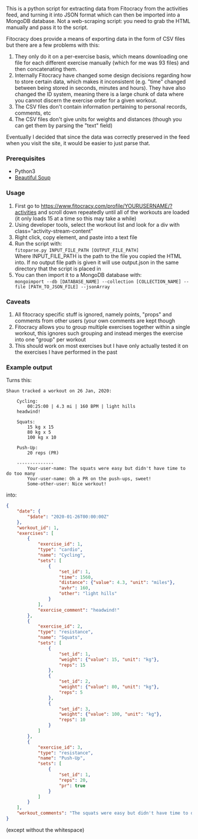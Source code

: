 This is a python script for extracting data from Fitocracy from the activities feed, and turning it into JSON format which can then be imported into a MongoDB database. Not a web-scraping script: you need to grab the HTML manually and pass it to the script. 

Fitocracy does provide a means of exporting data in the form of CSV files but there are a few problems with this:
1. They only do it on a per-exercise basis, which means downloading one file for each different exercise manually (which for me was 93 files) and then concatenating them.
2. Internally Fitocracy have changed some design decisions regarding how to store certain data, which makes it inconsistent (e.g. "time" changed between being stored in seconds, minutes and hours). They have also changed the ID system, meaning there is a large chunk of data where you cannot discern the exercise order for a given workout.
3. The CSV files don't contain information pertaining to personal records, comments, etc
4. The CSV files don't give units for weights and distances (though you can get them by parsing the "text" field)

Eventually I decided that since the data was correctly preserved in the feed when you visit the site, it would be easier to just parse that.


### Prerequisites
* Python3
* [Beautiful Soup](https://www.crummy.com/software/BeautifulSoup/)


### Usage
1. First go to https://www.fitocracy.com/profile/YOURUSERNAME/?activities and scroll down repeatedly until all of the workouts are loaded (it only loads 15 at a time so this may take a while)
2. Using developer tools, select the workout list and look for a div with class="activity-stream-content"
3. Right click, copy element, and paste into a text file
4. Run the script with:  
`fitoparse.py INPUT_FILE_PATH [OUTPUT_FILE_PATH]`  
Where INPUT_FILE_PATH is the path to the file you copied the HTML into. If no output file path is given it will use output.json in the same directory that the script is placed in
5. You can then import it to a MongoDB database with:  
`mongoimport --db [DATABASE_NAME] --collection [COLLECTION_NAME] --file [PATH_TO_JSON_FILE] --jsonArray`


### Caveats
1. All fitocracy specific stuff is ignored, namely points, "props" and comments from other users (your own comments are kept though
2. Fitocracy allows you to group multiple exercises together within a single workout, this ignores such grouping and instead merges the exercise into one "group" per workout
3. This should work on most exercises but I have only actually tested it on the exercises I have performed in the past


### Example output
Turns this:
```
Shaun tracked a workout on 26 Jan, 2020:
    
    Cycling:
        00:25:00 | 4.3 mi | 160 BPM | light hills
    headwind!

    Squats:
        15 kg x 15
        80 kg x 5
        100 kg x 10

    Push-Up:
        20 reps (PR)
        
    --------------
        Your-user-name: The squats were easy but didn't have time to do too many
        Your-user-name: Oh a PR on the push-ups, sweet!
        Some-other-user: Nice workout!
```
into:
```json
{
    "date": {
        "$date": "2020-01-26T00:00:00Z"
    },
    "workout_id": 1,
    "exercises": [
        {
            "exercise_id": 1,
            "type": "cardio",
            "name": "Cycling",
            "sets": [
                {
                    "set_id": 1,
                    "time": 1560,
                    "distance": {"value": 4.3, "unit": "miles"},
                    "avhr": 160,
                    "other": "light hills"
                }
            ],
            "exercise_comment": "headwind!"
        },
        {
            "exercise_id": 2,
            "type": "resistance",
            "name": "Squats",
            "sets": [
                {
                    "set_id": 1,
                    "weight": {"value": 15, "unit": "kg"},
                    "reps": 15
                },
                {
                    "set_id": 2,
                    "weight": {"value": 80, "unit": "kg"},
                    "reps": 5
                },
                {
                    "set_id": 3,
                    "weight": {"value": 100, "unit": "kg"},
                    "reps": 10
                }
            ]
        },
        {
            "exercise_id": 3,
            "type": "resistance",
            "name": "Push-Up",
            "sets": [
                {
                    "set_id": 1,
                    "reps": 20,
                    "pr": true
                }
            ]
        }
    ],
    "workout_comments": "The squats were easy but didn't have time to do too many \n\n Oh a PR on the push-ups, sweet!"
}
```
(except without the whitespace)

